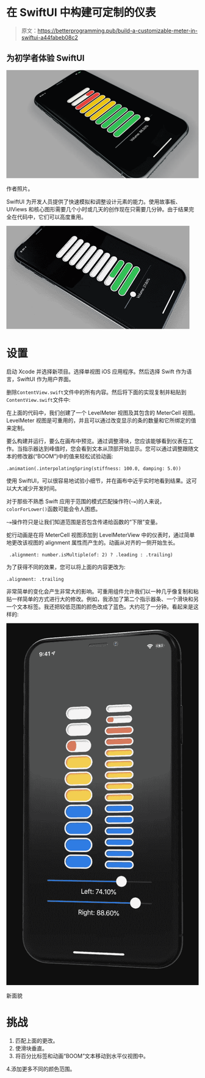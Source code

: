 # 在 SwiftUI 中构建可定制的仪表

> 原文：<https://betterprogramming.pub/build-a-customizable-meter-in-swiftui-a44fabeb08c2>

## 为初学者体验 SwiftUI

![](img/7be8ad6490ddb0ba3d825a35e483d393.png)

作者照片。

SwiftUI 为开发人员提供了快速模拟和调整设计元素的能力。使用故事板、UIViews 和核心图形需要几个小时或几天的创作现在只需要几分钟。由于结果完全在代码中，它们可以高度重用。

![](img/7a6c8025b1ceebc0de55889bcc93430c.png)

# 设置

启动 Xcode 并选择新项目。选择单视图 iOS 应用程序。然后选择 Swift 作为语言，SwiftUI 作为用户界面。

删除`ContentView.swift`文件中的所有内容。然后将下面的实现复制并粘贴到`ContentView.swift`文件中:

在上面的代码中，我们创建了一个 LevelMeter 视图及其包含的 MeterCell 视图。LevelMeter 视图是可重用的，并且可以通过改变显示的条的数量和它所绑定的值来定制。

要么构建并运行，要么在画布中预览。通过调整滑块，您应该能够看到仪表在工作。当指示器达到峰值时，您会看到文本从顶部开始显示。您可以通过调整跟随文本的修改器(“BOOM”)中的值来轻松试验动画:

```
.animation(.interpolatingSpring(stiffness: 100.0, damping: 5.0))
```

使用 SwiftUI，可以很容易地试验小细节，并在画布中近乎实时地看到结果。这可以大大减少开发时间。

对于那些不熟悉 Swift 应用于范围的模式匹配操作符(`~=`)的人来说，`colorForLower()`函数可能会令人困惑。

`~=`操作符只是让我们知道范围是否包含传递给函数的“下限”变量。

蛇行动画是在将 MeterCell 视图添加到 LevelMeterView 中的仪表时，通过简单地更改该视图的 alignment 属性而产生的。动画从对齐的一侧开始生长。

```
 .alignment: number.isMultiple(of: 2) ? .leading : .trailing)
```

为了获得不同的效果，您可以将上面的内容更改为:

```
.alignment: .trailing
```

非常简单的变化会产生非常大的影响。可重用组件允许我们以一种几乎像复制和粘贴一样简单的方式进行大的修改。例如，我添加了第二个指示器条、一个滑块和另一个文本标签。我还把较低范围的颜色改成了蓝色。大约花了一分钟。看起来是这样的:

![](img/166a38d9f04eac32b22e9545e136272e.png)

新面貌

# 挑战

1.  匹配上面的更改。
2.  使滑块垂直。
3.  将百分比标签和动画“BOOM”文本移动到水平仪视图中。

4.添加更多不同的颜色范围。
